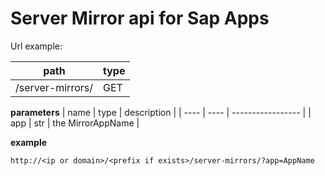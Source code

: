 # Server Mirror api for Sap Apps

Url example:

| path             | type |
| ---------------- | ---- |
| /server-mirrors/ | GET  |

**parameters**
| name | type | description       |
| ---- | ---- | ----------------- |
| app  | str  | the MirrorAppName |


**example**
```url
http://<ip or domain>/<prefix if exists>/server-mirrors/?app=AppName
```